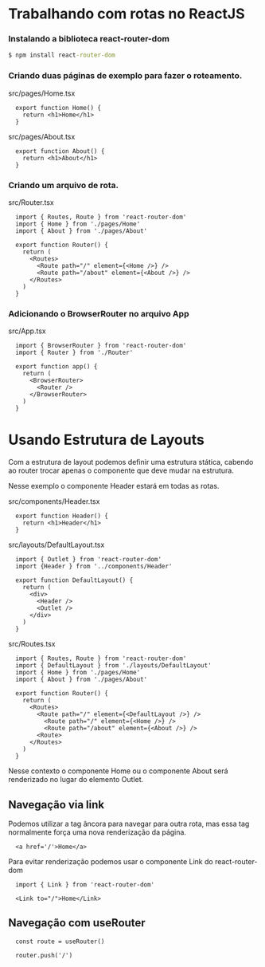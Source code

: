 # Trabalhando com rotas no ReactJS

### Instalando a biblioteca react-router-dom
```cmd
$ npm install react-router-dom
```

### Criando duas páginas de exemplo para fazer o roteamento.

src/pages/Home.tsx
```tsx
  export function Home() {
    return <h1>Home</h1>
  }
```

src/pages/About.tsx
```tsx
  export function About() {
    return <h1>About</h1>
  }
```

### Criando um arquivo de rota.

src/Router.tsx
```tsx
  import { Routes, Route } from 'react-router-dom'
  import { Home } from './pages/Home'
  import { About } from './pages/About'

  export function Router() {
    return (
      <Routes>
        <Route path="/" element={<Home />} />
        <Route path="/about" element={<About />} />
      </Routes>
    )
  }
```

### Adicionando o BrowserRouter no arquivo App

src/App.tsx
```tsx
  import { BrowserRouter } from 'react-router-dom'
  import { Router } from './Router'

  export function app() {
    return (
      <BrowserRouter>
        <Router />
      </BrowserRouter>
    )
  }
```

# Usando Estrutura de Layouts

Com a estrutura de layout podemos definir uma estrutura stática, cabendo ao router trocar apenas o componente que deve mudar na estrutura.

Nesse exemplo o componente Header estará em todas as rotas.

src/components/Header.tsx
```tsx
  export function Header() {
    return <h1>Header</h1>
  }
```

src/layouts/DefaultLayout.tsx
```tsx
  import { Outlet } from 'react-router-dom'
  import {Header } from '../components/Header'

  export function DefaultLayout() {
    return (
      <div>
        <Header />
        <Outlet />
      </div>
    )
  }
```

src/Routes.tsx
```tsx
  import { Routes, Route } from 'react-router-dom'
  import { DefaultLayout } from './layouts/DefaultLayout'
  import { Home } from './pages/Home'
  import { About } from './pages/About'

  export function Router() {
    return (
      <Routes>
        <Route path="/" element={<DefaultLayout />} />
          <Route path="/" element={<Home />} />
          <Route path="/about" element={<About />} />
        <Route>
      </Routes>
    )
  }
```
Nesse contexto o componente Home ou o componente About será renderizado no lugar do elemento Outlet.


## Navegação via link

Podemos utilizar a tag âncora para navegar para outra rota, mas essa tag normalmente força uma nova renderização da página.
```tsx
  <a href='/'>Home</a>
```

Para evitar renderização podemos usar o componente Link do react-router-dom
```tsx
  import { Link } from 'react-router-dom'

  <Link to="/">Home</Link>
```

## Navegação com useRouter

```tsx
  const route = useRouter()

  router.push('/')
```